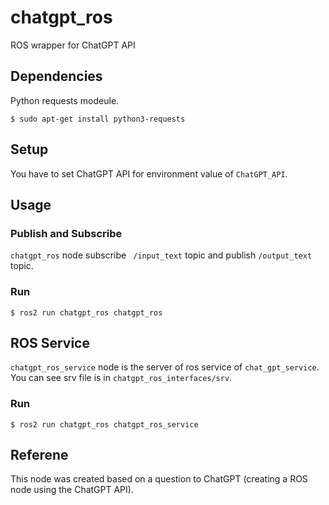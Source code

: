 # chatgpt_ros
ROS wrapper for ChatGPT API

## Dependencies
Python requests modeule.

```
$ sudo apt-get install python3-requests
```

## Setup
You have to set ChatGPT API for environment value of `ChatGPT_API`.

## Usage
### Publish and Subscribe
`chatgpt_ros` node subscribe ` /input_text` topic and publish `/output_text` topic.

### Run

```
$ ros2 run chatgpt_ros chatgpt_ros
```

## ROS Service
`chatgpt_ros_service` node is the server of ros service of `chat_gpt_service`.
You can see srv file is in `chatgpt_ros_interfaces/srv`.

### Run

```
$ ros2 run chatgpt_ros chatgpt_ros_service
```

## Referene
This node was created based on a question to ChatGPT (creating a ROS node using the ChatGPT API).
